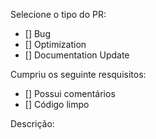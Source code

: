Selecione o tipo do PR:
 
- [] Bug
- [] Optimization
- [] Documentation Update

Cumpriu os seguinte resquisitos:
- [] Possui comentários
- [] Código limpo

Descrição:

 
